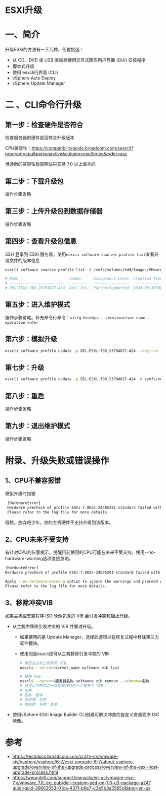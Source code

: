 # ESXI升级

# 一、简介

升级ESXi的方法有一下几种，任君挑选：

- 从 CD、DVD 或 USB 驱动器使用交互式图形用户界面 (GUI) 安装程序
- 脚本式升级
- 使用 esxcli行界面 (CLI)
- vSphere Auto Deploy
- vSphere Update Manager

# 二 、CLI命令行升级

## 第一步：检查硬件是否符合

检查服务器的硬件是否符合升级版本

CPU兼容性：https://compatibilityguide.broadcom.com/search?program=cpu&persona=live&column=cpuSeries&order=asc

博通新的兼容性检查网站只支持 7.0 以上版本的

## 第二步：下载升级包

操作步骤省略

## 第三步：上传升级包到数据存储器

操作步骤省略

## 第四步：查看升级包信息

SSH 登录到 ESXI 服务器，使用`esxcli software sources profile list`查看升级文件的版本信息

```bash
esxcli software sources profile list -d /vmfs/volumes/hdd/Images/VMware-VMvisor-Installer-7.0.0.update03-23794027.x86_64-Dell_Customized-A24.zip

# Name                       Vendor     Acceptance Level  Creation Time        Modification Time
# -------------------------  ---------  ----------------  -------------------  -------------------
# DEL-ESXi-703_23794027-A24  Dell Inc.  PartnerSupported  2024-09-30T08:09:36  2024-09-30T08:09:36
```

## 第五步：进入维护模式

操作步骤省略。补充命令行命令：`vicfg-hostops --server=server_name --operation enter`

## 第六步：模拟升级

```bash
esxcli software profile update -p DEL-ESXi-703_23794027-A24 --dry-run -d /vmfs/volumes/hdd/Images/VMware-VMvisor-Installer-7.0.0.update03-23794027.x86_64-Dell_Customized-A24.zip
```

## 第七步：升级

```bash
esxcli software profile update -p DEL-ESXi-703_23794027-A24 -d /vmfs/volumes/hdd/Images/VMware-VMvisor-Installer-7.0.0.update03-23794027.x86_64-Dell_Customized-A24.zip
```

## 第八步：重启

操作步骤省略

## 第九步：退出维护模式

操作步骤省略

# 附录、升级失败或错误操作

## 1、CPU不兼容报错

模拟升级时报错

```bash
 [HardwareError]
 Hardware precheck of profile ESXi-7.0U3s-24585291-standard failed with errors: <CPU_SUPPORT ERROR: The CPU in this host is not supported by ESXi 7.0.3. Please refer to the VMware Compatibility Guide (VCG) for the list of supported CPUs.>
 Please refer to the log file for more details.
```

哦豁，放弃吧少年，你的主机硬件不支持升级到该版本。

## 2、CPU未来不受支持

有针对CPU的告警提示，提醒目前使用的CPU可能在未来不受支持。使用--no-hardware-warning选项直接忽略。

```bash
[HardwareError]
Hardware precheck of profile ESXi-7.0U3s-24585291-standard failed with warnings : <CPU_SUPPORT WARNING: The CPU in this host may not be supported in future ESXi releases. Please plan accordingly.>

Apply --no-hardware-warning option to ignore the warnings and proceed with the transaction.
Please refer to the log file for more details.
```

## 3、移除冲突VIB

如果主机或安装程序 ISO 映像包含的 VIB 会引发冲突和阻止升级。

- 从主机中移除引发冲突的 VIB 并重试升级。

  - 如果使用的是 Update Manager，选择此选项以在修复过程中移除第三方软件模块。

  - 使用的是esxcli还可从主机移除引发冲突的 VIB

    ```bash
    # 确定在主机上安装的 VIB。
    esxcli --server=server_name software vib list
    
    # 移除 VIB。
    esxcli --server=服务器名称 software vib remove --vibname=名称
    # 通过以下形式之一指定要移除的一个或多个 VIB：
    # 名称
    # 名称：版本
    # 供应商：名称
    # 供应商：名称：版本
    ```

- 使用vSphere ESXi Image Builder CLI创建可解决冲突的自定义安装程序 ISO 映像。

# 参考

- https://techdocs.broadcom.com/cn/zh-cn/vmware-cis/vsphere/vsphere/6-7/esxi-upgrade-6-7/about-vsphere-upgrade/overview-of-the-upgrade-process/overview-of-the-esxi-host-upgrade-process.html
- https://www.dell.com/support/manuals/en-us/vmware-esxi-7.x/vmware_7.0_icg_pub/dell-custom-add-on-7.0-u3-package-a24?guid=guid-39663553-01ca-437f-b6e7-c3e5b3a5585c&lang=en-us
